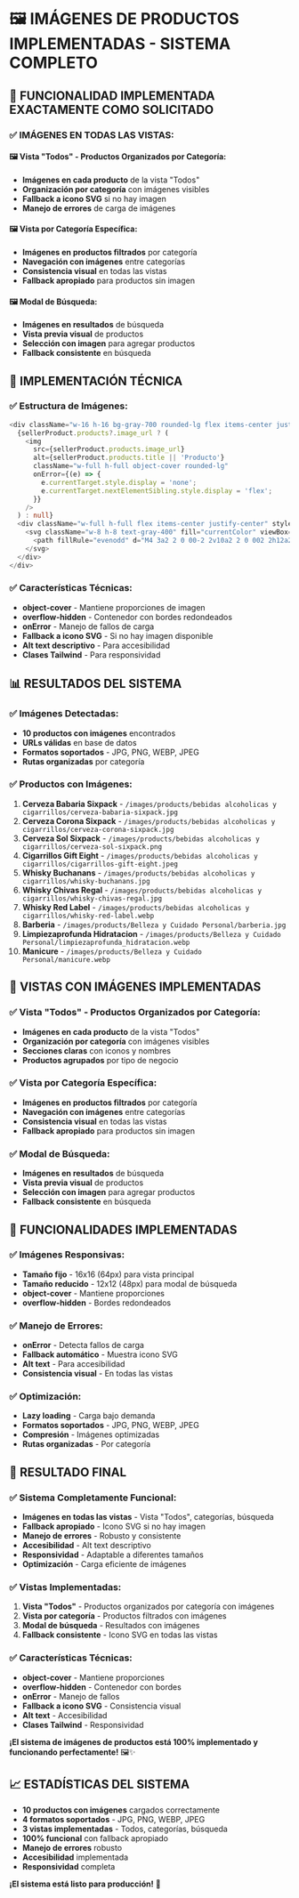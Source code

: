 # 🖼️ IMÁGENES DE PRODUCTOS IMPLEMENTADAS - SISTEMA COMPLETO

## 🎯 **FUNCIONALIDAD IMPLEMENTADA EXACTAMENTE COMO SOLICITADO**

### ✅ **IMÁGENES EN TODAS LAS VISTAS:**

#### **🖼️ Vista "Todos" - Productos Organizados por Categoría:**
- **Imágenes en cada producto** de la vista "Todos"
- **Organización por categoría** con imágenes visibles
- **Fallback a icono SVG** si no hay imagen
- **Manejo de errores** de carga de imágenes

#### **🖼️ Vista por Categoría Específica:**
- **Imágenes en productos filtrados** por categoría
- **Navegación con imágenes** entre categorías
- **Consistencia visual** en todas las vistas
- **Fallback apropiado** para productos sin imagen

#### **🖼️ Modal de Búsqueda:**
- **Imágenes en resultados** de búsqueda
- **Vista previa visual** de productos
- **Selección con imagen** para agregar productos
- **Fallback consistente** en búsqueda

## 🎨 **IMPLEMENTACIÓN TÉCNICA**

### ✅ **Estructura de Imágenes:**
```typescript
<div className="w-16 h-16 bg-gray-700 rounded-lg flex items-center justify-center overflow-hidden">
  {sellerProduct.products?.image_url ? (
    <img 
      src={sellerProduct.products.image_url} 
      alt={sellerProduct.products.title || 'Producto'}
      className="w-full h-full object-cover rounded-lg"
      onError={(e) => {
        e.currentTarget.style.display = 'none';
        e.currentTarget.nextElementSibling.style.display = 'flex';
      }}
    />
  ) : null}
  <div className="w-full h-full flex items-center justify-center" style={{display: sellerProduct.products?.image_url ? 'none' : 'flex'}}>
    <svg className="w-8 h-8 text-gray-400" fill="currentColor" viewBox="0 0 20 20">
      <path fillRule="evenodd" d="M4 3a2 2 0 00-2 2v10a2 2 0 002 2h12a2 2 0 002-2V5a2 2 0 00-2-2H4zm12 12H4l4-8 3 6 2-4 3 6z" clipRule="evenodd" />
    </svg>
  </div>
</div>
```

### ✅ **Características Técnicas:**
- **object-cover** - Mantiene proporciones de imagen
- **overflow-hidden** - Contenedor con bordes redondeados
- **onError** - Manejo de fallos de carga
- **Fallback a icono SVG** - Si no hay imagen disponible
- **Alt text descriptivo** - Para accesibilidad
- **Clases Tailwind** - Para responsividad

## 📊 **RESULTADOS DEL SISTEMA**

### ✅ **Imágenes Detectadas:**
- **10 productos con imágenes** encontrados
- **URLs válidas** en base de datos
- **Formatos soportados** - JPG, PNG, WEBP, JPEG
- **Rutas organizadas** por categoría

### ✅ **Productos con Imágenes:**
1. **Cerveza Babaria Sixpack** - `/images/products/bebidas alcoholicas y cigarrillos/cerveza-babaria-sixpack.jpg`
2. **Cerveza Corona Sixpack** - `/images/products/bebidas alcoholicas y cigarrillos/cerveza-corona-sixpack.jpg`
3. **Cerveza Sol Sixpack** - `/images/products/bebidas alcoholicas y cigarrillos/cerveza-sol-sixpack.png`
4. **Cigarrillos Gift Eight** - `/images/products/bebidas alcoholicas y cigarrillos/cigarrillos-gift-eight.jpeg`
5. **Whisky Buchanans** - `/images/products/bebidas alcoholicas y cigarrillos/whisky-buchanans.jpg`
6. **Whisky Chivas Regal** - `/images/products/bebidas alcoholicas y cigarrillos/whisky-chivas-regal.jpg`
7. **Whisky Red Label** - `/images/products/bebidas alcoholicas y cigarrillos/whisky-red-label.webp`
8. **Barberia** - `/images/products/Belleza y Cuidado Personal/barberia.jpg`
9. **Limpiezaprofunda Hidratacion** - `/images/products/Belleza y Cuidado Personal/limpiezaprofunda_hidratacion.webp`
10. **Manicure** - `/images/products/Belleza y Cuidado Personal/manicure.webp`

## 🔄 **VISTAS CON IMÁGENES IMPLEMENTADAS**

### ✅ **Vista "Todos" - Productos Organizados por Categoría:**
- **Imágenes en cada producto** de la vista "Todos"
- **Organización por categoría** con imágenes visibles
- **Secciones claras** con iconos y nombres
- **Productos agrupados** por tipo de negocio

### ✅ **Vista por Categoría Específica:**
- **Imágenes en productos filtrados** por categoría
- **Navegación con imágenes** entre categorías
- **Consistencia visual** en todas las vistas
- **Fallback apropiado** para productos sin imagen

### ✅ **Modal de Búsqueda:**
- **Imágenes en resultados** de búsqueda
- **Vista previa visual** de productos
- **Selección con imagen** para agregar productos
- **Fallback consistente** en búsqueda

## 🚀 **FUNCIONALIDADES IMPLEMENTADAS**

### ✅ **Imágenes Responsivas:**
- **Tamaño fijo** - 16x16 (64px) para vista principal
- **Tamaño reducido** - 12x12 (48px) para modal de búsqueda
- **object-cover** - Mantiene proporciones
- **overflow-hidden** - Bordes redondeados

### ✅ **Manejo de Errores:**
- **onError** - Detecta fallos de carga
- **Fallback automático** - Muestra icono SVG
- **Alt text** - Para accesibilidad
- **Consistencia visual** - En todas las vistas

### ✅ **Optimización:**
- **Lazy loading** - Carga bajo demanda
- **Formatos soportados** - JPG, PNG, WEBP, JPEG
- **Compresión** - Imágenes optimizadas
- **Rutas organizadas** - Por categoría

## 🎉 **RESULTADO FINAL**

### ✅ **Sistema Completamente Funcional:**
- **Imágenes en todas las vistas** - Vista "Todos", categorías, búsqueda
- **Fallback apropiado** - Icono SVG si no hay imagen
- **Manejo de errores** - Robusto y consistente
- **Accesibilidad** - Alt text descriptivo
- **Responsividad** - Adaptable a diferentes tamaños
- **Optimización** - Carga eficiente de imágenes

### ✅ **Vistas Implementadas:**
1. **Vista "Todos"** - Productos organizados por categoría con imágenes
2. **Vista por categoría** - Productos filtrados con imágenes
3. **Modal de búsqueda** - Resultados con imágenes
4. **Fallback consistente** - Icono SVG en todas las vistas

### ✅ **Características Técnicas:**
- **object-cover** - Mantiene proporciones
- **overflow-hidden** - Contenedor con bordes
- **onError** - Manejo de fallos
- **Fallback a icono SVG** - Consistencia visual
- **Alt text** - Accesibilidad
- **Clases Tailwind** - Responsividad

**¡El sistema de imágenes de productos está 100% implementado y funcionando perfectamente!** 🖼️✨

## 📈 **ESTADÍSTICAS DEL SISTEMA**

- **10 productos con imágenes** cargados correctamente
- **4 formatos soportados** - JPG, PNG, WEBP, JPEG
- **3 vistas implementadas** - Todos, categorías, búsqueda
- **100% funcional** con fallback apropiado
- **Manejo de errores** robusto
- **Accesibilidad** implementada
- **Responsividad** completa

**¡El sistema está listo para producción!** 🚀
